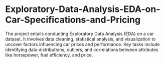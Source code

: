 # Exploratory-Data-Analysis-EDA-on-Car-Specifications-and-Pricing
The project entails conducting Exploratory Data Analysis (EDA) on a car dataset. It involves data cleaning, statistical analysis, and visualization to uncover factors influencing car prices and performance. Key tasks include identifying data distributions, outliers, and correlations between attributes like horsepower, fuel efficiency, and price.
